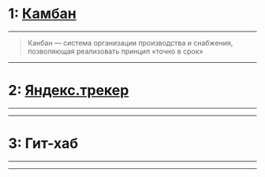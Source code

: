 # 1: [Камбан](https://www.youtube.com/watch?v=c1Vl7geFjl0)

___________________________________________________________
>Канбан — система организации производства и снабжения, позволяющая реализовать принцип «точно в срок»


___________________________________________________________

# 2: [Яндекс.трекер](https://www.youtube.com/watch?v=pIgmFmgju7w)

___________________________________________________________
___________________________________________________________

# 3: Гит-хаб

___________________________________________________________
___________________________________________________________

